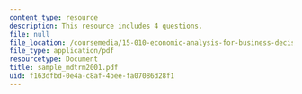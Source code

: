 ```yaml
---
content_type: resource
description: This resource includes 4 questions.
file: null
file_location: /coursemedia/15-010-economic-analysis-for-business-decisions-fall-2004/f163dfbd0e4ac8af4beefa07086d28f1_sample_mdtrm2001.pdf
file_type: application/pdf
resourcetype: Document
title: sample_mdtrm2001.pdf
uid: f163dfbd-0e4a-c8af-4bee-fa07086d28f1
---
```

